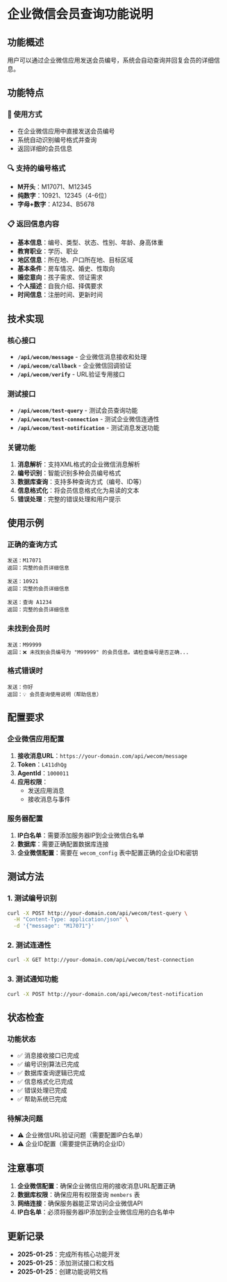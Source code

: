 # 企业微信会员查询功能说明

## 功能概述

用户可以通过企业微信应用发送会员编号，系统会自动查询并回复会员的详细信息。

## 功能特点

### 📱 使用方式
- 在企业微信应用中直接发送会员编号
- 系统自动识别编号格式并查询
- 返回详细的会员信息

### 🔍 支持的编号格式
- **M开头**：M17071、M12345
- **纯数字**：10921、12345（4-6位）
- **字母+数字**：A1234、B5678

### 📋 返回信息内容
- **基本信息**：编号、类型、状态、性别、年龄、身高体重
- **教育职业**：学历、职业
- **地区信息**：所在地、户口所在地、目标区域
- **基本条件**：房车情况、婚史、性取向
- **婚恋意向**：孩子需求、领证需求
- **个人描述**：自我介绍、择偶要求
- **时间信息**：注册时间、更新时间

## 技术实现

### 核心接口
- **`/api/wecom/message`** - 企业微信消息接收和处理
- **`/api/wecom/callback`** - 企业微信回调验证
- **`/api/wecom/verify`** - URL验证专用接口

### 测试接口
- **`/api/wecom/test-query`** - 测试会员查询功能
- **`/api/wecom/test-connection`** - 测试企业微信连通性
- **`/api/wecom/test-notification`** - 测试消息发送功能

### 关键功能
1. **消息解析**：支持XML格式的企业微信消息解析
2. **编号识别**：智能识别多种会员编号格式
3. **数据库查询**：支持多种查询方式（编号、ID等）
4. **信息格式化**：将会员信息格式化为易读的文本
5. **错误处理**：完整的错误处理和用户提示

## 使用示例

### 正确的查询方式
```
发送：M17071
返回：完整的会员详细信息

发送：10921  
返回：完整的会员详细信息

发送：查询 A1234
返回：完整的会员详细信息
```

### 未找到会员时
```
发送：M99999
返回：❌ 未找到会员编号为 "M99999" 的会员信息。请检查编号是否正确...
```

### 格式错误时
```
发送：你好
返回：💡 会员查询使用说明（帮助信息）
```

## 配置要求

### 企业微信应用配置
1. **接收消息URL**：`https://your-domain.com/api/wecom/message`
2. **Token**：`L411dhQg`
3. **AgentId**：`1000011`
4. **应用权限**：
   - 发送应用消息
   - 接收消息与事件

### 服务器配置
1. **IP白名单**：需要添加服务器IP到企业微信白名单
2. **数据库**：需要正确配置数据库连接
3. **企业微信配置**：需要在 `wecom_config` 表中配置正确的企业ID和密钥

## 测试方法

### 1. 测试编号识别
```bash
curl -X POST http://your-domain.com/api/wecom/test-query \
  -H "Content-Type: application/json" \
  -d '{"message": "M17071"}'
```

### 2. 测试连通性
```bash
curl -X GET http://your-domain.com/api/wecom/test-connection
```

### 3. 测试通知功能
```bash
curl -X POST http://your-domain.com/api/wecom/test-notification
```

## 状态检查

### 功能状态
- ✅ 消息接收接口已完成
- ✅ 编号识别算法已完成
- ✅ 数据库查询逻辑已完成
- ✅ 信息格式化已完成
- ✅ 错误处理已完成
- ✅ 帮助系统已完成

### 待解决问题
- ⚠️ 企业微信URL验证问题（需要配置IP白名单）
- ⚠️ 企业ID配置（需要提供正确的企业ID）

## 注意事项

1. **企业微信配置**：确保企业微信应用的接收消息URL配置正确
2. **数据库权限**：确保应用有权限查询 `members` 表
3. **网络连接**：确保服务器能正常访问企业微信API
4. **IP白名单**：必须将服务器IP添加到企业微信应用的白名单中

## 更新记录

- **2025-01-25**：完成所有核心功能开发
- **2025-01-25**：添加测试接口和文档
- **2025-01-25**：创建功能说明文档 
